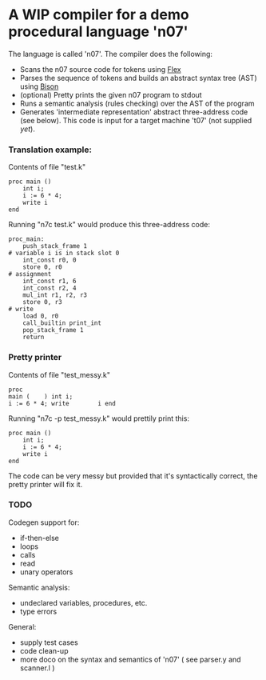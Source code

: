 # A WIP compiler for a demo procedural language 'n07'

The language is called 'n07'. The compiler does the following:
- Scans the n07 source code for tokens using [Flex](https://en.wikipedia.org/wiki/Flex_(lexical_analyser_generator))
- Parses the sequence of tokens and builds an abstract syntax tree (AST) using 
  [Bison](https://en.wikipedia.org/wiki/GNU_Bison)
- (optional) Pretty prints the given n07 program to stdout
- Runs a semantic analysis (rules checking) over the AST of the program
- Generates 'intermediate representation' abstract three-address code (see 
  below). This code is input for a target machine 't07' (not supplied *yet*).


### Translation example:

Contents of file "test.k"
```
proc main ()
    int i;
    i := 6 * 4;
    write i
end
```

Running "n7c test.k" would produce this three-address code:

```
proc_main:
    push_stack_frame 1
# variable i is in stack slot 0
    int_const r0, 0
    store 0, r0
# assignment
    int_const r1, 6
    int_const r2, 4
    mul_int r1, r2, r3
    store 0, r3
# write
    load 0, r0
    call_builtin print_int
    pop_stack_frame 1
    return
```


### Pretty printer

Contents of file "test_messy.k"

```
proc 
main (    ) int i;
i := 6 * 4; write        i end
```

Running "n7c -p test_messy.k" would prettily print this:

```
proc main ()
    int i;
    i := 6 * 4;
    write i
end
```

The code can be very messy but provided that it's syntactically correct, the 
pretty printer will fix it.


### TODO 
Codegen support for:
- if-then-else
- loops
- calls
- read
- unary operators

Semantic analysis:
- undeclared variables, procedures, etc.
- type errors

General:
- supply test cases
- code clean-up
- more doco on the syntax and semantics of 'n07' ( see parser.y and scanner.l )

<!-- ![Visualisation](Dataflow-visual.PNG) -->
